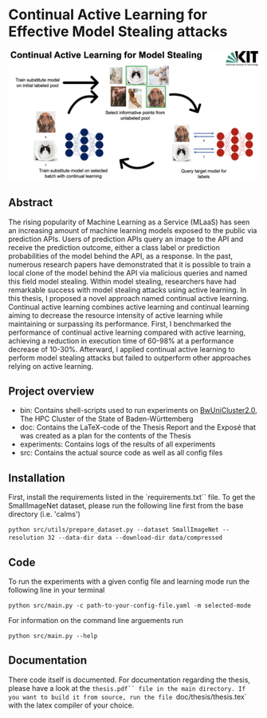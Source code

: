 # Continual Active Learning for Effective Model Stealing attacks

![Workflow of Continual Active Learning for Model Stealing](img/CALMS_Workflow.png)

## Abstract
 The rising popularity of Machine Learning as a Service (MLaaS) has seen an increasing amount of machine learning models exposed to the public via prediction APIs. Users of prediction APIs query an image to the API and receive the prediction outcome, either a class label or prediction probabilities of the model behind the API, as a response. In the past, numerous research papers have demonstrated that it is possible to train a local clone of the model behind the API via malicious queries and named this field model stealing. Within model stealing, researchers have had remarkable success with model stealing attacks using active learning. In this thesis, I proposed a novel approach named continual active learning. Continual active learning combines active learning and continual learning aiming to decrease the resource intensity of active learning while maintaining or surpassing its performance. First, I benchmarked the performance of continual active learning compared with active learning, achieving a reduction in execution time of 60-98% at a performance decrease of 10-30%. Afterward, I applied continual active learning to perform model stealing attacks but failed to outperform other approaches relying on active learning.

## Project overview
- bin: Contains shell-scripts used to run experiments on [BwUniCluster2.0](https://wiki.bwhpc.de/e/BwUniCluster2.0/Login), The HPC Cluster of the State of Baden-Württemberg
- doc: Contains the LaTeX-code of the Thesis Report and the Exposé that was created as a plan for the contents of the Thesis
- experiments: Contains logs of the results of all experiments
- src: Contains the actual source code as well as all config files

## Installation
First, install the requirements listed in the `requirements.txt`` file.
To get the SmallImageNet dataset, please run the following line first from the base directory (i.e. 'calms')

```console
python src/utils/prepare_dataset.py --dataset SmallImageNet --resolution 32 --data-dir data --download-dir data/compressed
``````

## Code
To run the experiments with a given config file and learning mode run the following line in your terminal
```console
python src/main.py -c path-to-your-config-file.yaml -m selected-mode
```
For information on the command line arguements run
```console
python src/main.py --help
```
## Documentation
There code itself is documented. For documentation regarding the thesis, please have a look at the `thesis.pdf`` file in the main directory. If you want to build it from source, run the file `doc/thesis/thesis.tex` with the latex compiler of your choice.
